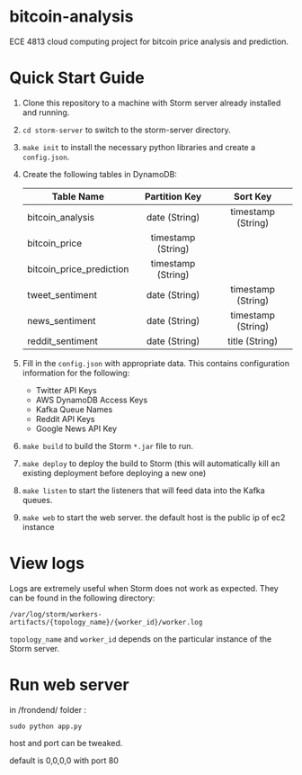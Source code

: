 # bitcoin-analysis
ECE 4813 cloud computing project for bitcoin price analysis and prediction.

# Quick Start Guide
1. Clone this repository to a machine with Storm server already installed and running.
2. `cd storm-server` to switch to the storm-server directory.
3. `make init` to install the necessary python libraries and create a `config.json`.
4. Create the following tables in DynamoDB:

    | Table Name                | Partition Key         | Sort Key              |
    | -----------------         |:---------------------:|:---------------------:|
    | bitcoin_analysis          | date (String)         | timestamp (String)    |
    | bitcoin_price             | timestamp (String)    |                       |
    | bitcoin_price_prediction  | timestamp (String)    |                       |
    | tweet_sentiment           | date (String)         | timestamp (String)    |
    | news_sentiment            | date (String)         | timestamp (String)    |
    | reddit_sentiment          | date (String)         | title (String)        |
5. Fill in the `config.json` with appropriate data. This contains configuration information for the following:
    * Twitter API Keys
    * AWS DynamoDB Access Keys
    * Kafka Queue Names
    * Reddit API Keys
    * Google News API Key
6. `make build` to build the Storm `*.jar` file to run.
7. `make deploy` to deploy the build to Storm (this will automatically kill an existing deployment before deploying a new one)
8. `make listen` to start the listeners that will feed data into the Kafka queues.

9. `make web` to start the web server. the default host is the public ip of ec2 instance

# View logs
Logs are extremely useful when Storm does not work as expected. They can be found in the following directory:

    /var/log/storm/workers-artifacts/{topology_name}/{worker_id}/worker.log

`topology_name` and `worker_id` depends on the particular instance of the Storm server.

# Run web server

in /frondend/ folder :

`sudo python app.py`

host and port can be tweaked.

default is 0,0,0,0 with port 80


